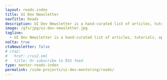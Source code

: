 ```yaml
---
layout: reads-index
title: UI Dev Newsletter
navTitle: Reads
description: UI Dev Newsletter is a hand-curated list of articles, tutorials, and tools related to User Interface development delivered to your inbox every two weeks.
image: /gfx/jpg/ui-dev-newsletter.jpg
tagline:
  - UI Dev Newsletter is a hand-curated list of articles, tutorials, opinions, and tools related to User Interface development delivered to your inbox every two weeks.
noCta: true
ctaNewsletter: false
# cta2:
#   href: /rss2.xml
#   title: Or subscribe to RSS feed
type: mentor-reads-index
permalink: /side-projects/ui-dev-mentoring/reads/
---
```

